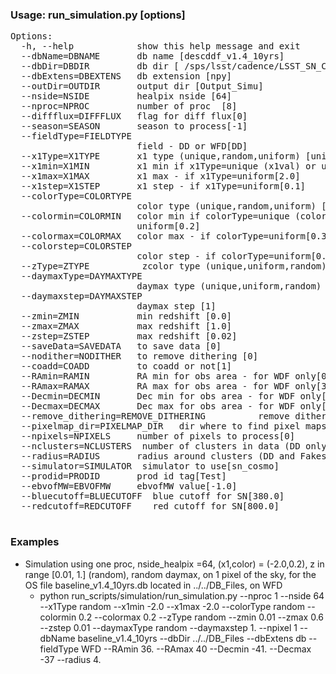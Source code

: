 ### Usage: run_simulation.py [options] ###
<pre>
Options:
  -h, --help            show this help message and exit
  --dbName=DBNAME       db name [descddf_v1.4_10yrs]
  --dbDir=DBDIR         db dir [ /sps/lsst/cadence/LSST_SN_CADENCE/cadence_db]
  --dbExtens=DBEXTENS   db extension [npy]
  --outDir=OUTDIR       output dir [Output_Simu]
  --nside=NSIDE         healpix nside [64]
  --nproc=NPROC         number of proc  [8]
  --diffflux=DIFFFLUX   flag for diff flux[0]
  --season=SEASON       season to process[-1]
  --fieldType=FIELDTYPE
                        field - DD or WFD[DD]
  --x1Type=X1TYPE       x1 type (unique,random,uniform) [unique]
  --x1min=X1MIN         x1 min if x1Type=unique (x1val) or uniform[-2.0]
  --x1max=X1MAX         x1 max - if x1Type=uniform[2.0]
  --x1step=X1STEP       x1 step - if x1Type=uniform[0.1]
  --colorType=COLORTYPE
                        color type (unique,random,uniform) [unique]
  --colormin=COLORMIN   color min if colorType=unique (colorval) or
                        uniform[0.2]
  --colormax=COLORMAX   color max - if colorType=uniform[0.3]
  --colorstep=COLORSTEP
                        color step - if colorType=uniform[0.1]
  --zType=ZTYPE          zcolor type (unique,uniform,random) [uniform]
  --daymaxType=DAYMAXTYPE
                        daymax type (unique,uniform,random) [unique]
  --daymaxstep=DAYMAXSTEP
                        daymax step [1]
  --zmin=ZMIN           min redshift [0.0]
  --zmax=ZMAX           max redshift [1.0]
  --zstep=ZSTEP         max redshift [0.02]
  --saveData=SAVEDATA   to save data [0]
  --nodither=NODITHER   to remove dithering [0]
  --coadd=COADD         to coadd or not[1]
  --RAmin=RAMIN         RA min for obs area - for WDF only[0.0]
  --RAmax=RAMAX         RA max for obs area - for WDF only[360.0]
  --Decmin=DECMIN       Dec min for obs area - for WDF only[-1.0]
  --Decmax=DECMAX       Dec max for obs area - for WDF only[-1.0]
  --remove_dithering=REMOVE_DITHERING          remove dithering for DDF [0]
  --pixelmap_dir=PIXELMAP_DIR   dir where to find pixel maps[]
  --npixels=NPIXELS     number of pixels to process[0]
  --nclusters=NCLUSTERS  number of clusters in data (DD only)[0]
  --radius=RADIUS       radius around clusters (DD and Fakes)[4.0]
  --simulator=SIMULATOR  simulator to use[sn_cosmo]
  --prodid=PRODID       prod id tag[Test]
  --ebvofMW=EBVOFMW     ebvofMW value[-1.0]
  --bluecutoff=BLUECUTOFF  blue cutoff for SN[380.0]
  --redcutoff=REDCUTOFF    red cutoff for SN[800.0]

</pre>

### Examples ###
<ul>
<li>  Simulation using one proc, nside_healpix =64, (x1,color) = (-2.0,0.2), z in range [0.01, 1.] (random), random daymax, on 1 pixel of the sky, for the OS file baseline_v1.4_10yrs.db located in ../../DB_Files, on WFD
      <ul>
     <li>python run_scripts/simulation/run_simulation.py --nproc 1 --nside 64 --x1Type random --x1min -2.0 --x1max -2.0 --colorType random --colormin 0.2 --colormax 0.2 --zType random --zmin 0.01 --zmax 0.6 --zstep 0.01 --daymaxType random --daymaxstep 1. --npixel 1 --dbName baseline_v1.4_10yrs --dbDir ../../DB_Files --dbExtens db --fieldType WFD --RAmin 36. --RAmax 40 --Decmin -41. --Decmax -37 --radius 4. </li>
     </ul>
     </li>

</li>
